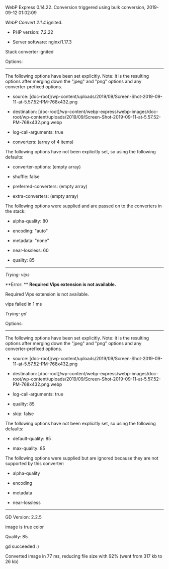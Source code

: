 WebP Express 0.14.22. Conversion triggered using bulk conversion, 2019-09-12 01:02:09

*WebP Convert 2.1.4*  ignited.
- PHP version: 7.2.22
- Server software: nginx/1.17.3

Stack converter ignited

Options:
------------
The following options have been set explicitly. Note: it is the resulting options after merging down the "jpeg" and "png" options and any converter-prefixed options.
- source: [doc-root]/wp-content/uploads/2019/09/Screen-Shot-2019-09-11-at-5.57.52-PM-768x432.png
- destination: [doc-root]/wp-content/webp-express/webp-images/doc-root/wp-content/uploads/2019/09/Screen-Shot-2019-09-11-at-5.57.52-PM-768x432.png.webp
- log-call-arguments: true
- converters: (array of 4 items)

The following options have not been explicitly set, so using the following defaults:
- converter-options: (empty array)
- shuffle: false
- preferred-converters: (empty array)
- extra-converters: (empty array)

The following options were supplied and are passed on to the converters in the stack:
- alpha-quality: 80
- encoding: "auto"
- metadata: "none"
- near-lossless: 60
- quality: 85
------------


*Trying: vips* 

**Error: ** **Required Vips extension is not available.** 
Required Vips extension is not available.
vips failed in 1 ms

*Trying: gd* 

Options:
------------
The following options have been set explicitly. Note: it is the resulting options after merging down the "jpeg" and "png" options and any converter-prefixed options.
- source: [doc-root]/wp-content/uploads/2019/09/Screen-Shot-2019-09-11-at-5.57.52-PM-768x432.png
- destination: [doc-root]/wp-content/webp-express/webp-images/doc-root/wp-content/uploads/2019/09/Screen-Shot-2019-09-11-at-5.57.52-PM-768x432.png.webp
- log-call-arguments: true
- quality: 85
- skip: false

The following options have not been explicitly set, so using the following defaults:
- default-quality: 85
- max-quality: 85

The following options were supplied but are ignored because they are not supported by this converter:
- alpha-quality
- encoding
- metadata
- near-lossless
------------

GD Version: 2.2.5
image is true color
Quality: 85. 
gd succeeded :)

Converted image in 77 ms, reducing file size with 92% (went from 317 kb to 26 kb)
